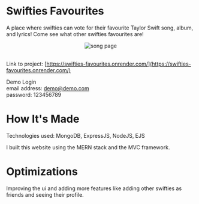 # Swifties Favourites
A place where swifties can vote for their favourite Taylor Swift song, album, and lyrics! Come see what other swifties favourites are!
<section align="center">
  <img src="https://user-images.githubusercontent.com/101219940/203865087-0cd38953-9bf5-462a-b946-91d38d17399e.png" alt="song page">
</section>

<br>

Link to project: [https://swifties-favourites.onrender.com/](https://swifties-favourites.onrender.com/)

Demo Login
<br>
email address: demo@demo.com
<br>
password: 123456789

# How It's Made
Technologies used: MongoDB, ExpressJS, NodeJS, EJS

I built this website using the MERN stack and the MVC framework. 


# Optimizations
Improving the ui and adding more features like adding other swifties as friends and seeing their profile.
